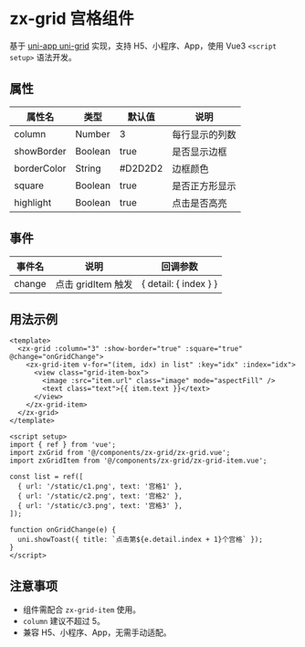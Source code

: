 # zx-grid 宫格组件

基于 [uni-app uni-grid](https://uniapp.dcloud.net.cn/component/uniui/uni-grid.html) 实现，支持 H5、小程序、App，使用 Vue3 `<script setup>` 语法开发。

## 属性
| 属性名        | 类型    | 默认值     | 说明           |
| ------------- | ------- | ---------- | -------------- |
| column        | Number  | 3          | 每行显示的列数 |
| showBorder    | Boolean | true       | 是否显示边框   |
| borderColor   | String  | #D2D2D2    | 边框颜色       |
| square        | Boolean | true       | 是否正方形显示 |
| highlight     | Boolean | true       | 点击是否高亮   |

## 事件
| 事件名 | 说明                 | 回调参数                |
| ------ | -------------------- | ----------------------- |
| change | 点击 gridItem 触发   | { detail: { index } }   |

## 用法示例

```vue
<template>
  <zx-grid :column="3" :show-border="true" :square="true" @change="onGridChange">
    <zx-grid-item v-for="(item, idx) in list" :key="idx" :index="idx">
      <view class="grid-item-box">
        <image :src="item.url" class="image" mode="aspectFill" />
        <text class="text">{{ item.text }}</text>
      </view>
    </zx-grid-item>
  </zx-grid>
</template>

<script setup>
import { ref } from 'vue';
import zxGrid from '@/components/zx-grid/zx-grid.vue';
import zxGridItem from '@/components/zx-grid/zx-grid-item.vue';

const list = ref([
  { url: '/static/c1.png', text: '宫格1' },
  { url: '/static/c2.png', text: '宫格2' },
  { url: '/static/c3.png', text: '宫格3' },
]);

function onGridChange(e) {
  uni.showToast({ title: `点击第${e.detail.index + 1}个宫格` });
}
</script>
```

## 注意事项
- 组件需配合 `zx-grid-item` 使用。
- `column` 建议不超过 5。
- 兼容 H5、小程序、App，无需手动适配。
